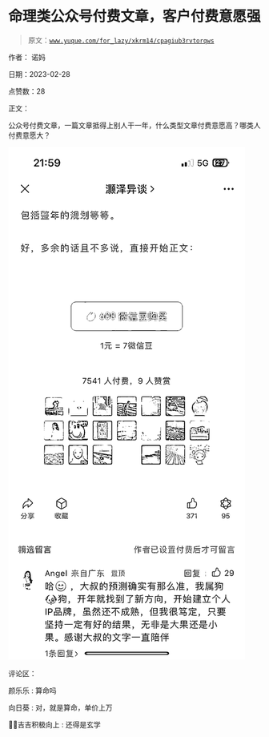 # 命理类公众号付费文章，客户付费意愿强

> 原文：[`www.yuque.com/for_lazy/xkrm14/cpagiub3rvtorqws`](https://www.yuque.com/for_lazy/xkrm14/cpagiub3rvtorqws)



作者： 诺妈 

日期：2023-02-28 

点赞数：28 

正文： 

公众号付费文章，一篇文章抵得上别人干一年，什么类型文章付费意愿高？哪类人付费意愿大？ 

![](img/8b9ba36bf5f62d5b0c7fcf791f38c525.png)  

评论区： 

颜乐乐 : 算命吗 

向日葵 : 对，就是算命，单价上万 

💪🏻吉吉积极向上 : 还得是玄学 

